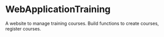 # WebApplicationTraining
A website to manage training courses. Build functions to create courses, register courses.
